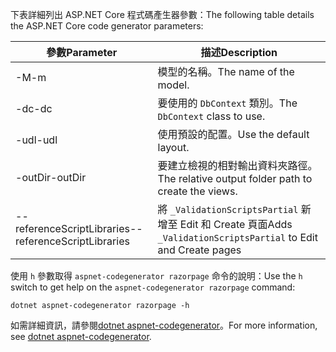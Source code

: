 <a name="codegenerator"></a> <span data-ttu-id="a96e7-101">下表詳細列出 ASP.NET Core 程式碼產生器參數：</span><span class="sxs-lookup"><span data-stu-id="a96e7-101">The following table details the ASP.NET Core code generator parameters:</span></span>

| <span data-ttu-id="a96e7-102">參數</span><span class="sxs-lookup"><span data-stu-id="a96e7-102">Parameter</span></span>               | <span data-ttu-id="a96e7-103">描述</span><span class="sxs-lookup"><span data-stu-id="a96e7-103">Description</span></span>|
| ----------------- | ------------ |
| <span data-ttu-id="a96e7-104">-M</span><span class="sxs-lookup"><span data-stu-id="a96e7-104">-m</span></span>  | <span data-ttu-id="a96e7-105">模型的名稱。</span><span class="sxs-lookup"><span data-stu-id="a96e7-105">The name of the model.</span></span> |
| <span data-ttu-id="a96e7-106">-dc</span><span class="sxs-lookup"><span data-stu-id="a96e7-106">-dc</span></span>  | <span data-ttu-id="a96e7-107">要使用的 `DbContext` 類別。</span><span class="sxs-lookup"><span data-stu-id="a96e7-107">The `DbContext` class to use.</span></span> |
| <span data-ttu-id="a96e7-108">-udl</span><span class="sxs-lookup"><span data-stu-id="a96e7-108">-udl</span></span> | <span data-ttu-id="a96e7-109">使用預設的配置。</span><span class="sxs-lookup"><span data-stu-id="a96e7-109">Use the default layout.</span></span> |
| <span data-ttu-id="a96e7-110">-outDir</span><span class="sxs-lookup"><span data-stu-id="a96e7-110">-outDir</span></span> | <span data-ttu-id="a96e7-111">要建立檢視的相對輸出資料夾路徑。</span><span class="sxs-lookup"><span data-stu-id="a96e7-111">The relative output folder path to create the views.</span></span> |
| <span data-ttu-id="a96e7-112">--referenceScriptLibraries</span><span class="sxs-lookup"><span data-stu-id="a96e7-112">--referenceScriptLibraries</span></span> | <span data-ttu-id="a96e7-113">將 `_ValidationScriptsPartial` 新增至 Edit 和 Create 頁面</span><span class="sxs-lookup"><span data-stu-id="a96e7-113">Adds `_ValidationScriptsPartial` to Edit and Create pages</span></span> |

<span data-ttu-id="a96e7-114">使用 `h` 參數取得 `aspnet-codegenerator razorpage` 命令的說明：</span><span class="sxs-lookup"><span data-stu-id="a96e7-114">Use the `h` switch to get help on the `aspnet-codegenerator razorpage` command:</span></span>

```dotnetcli
dotnet aspnet-codegenerator razorpage -h
```

<span data-ttu-id="a96e7-115">如需詳細資訊，請參閱[dotnet aspnet-codegenerator](xref:fundamentals/tools/dotnet-aspnet-codegenerator)。</span><span class="sxs-lookup"><span data-stu-id="a96e7-115">For more information, see [dotnet aspnet-codegenerator](xref:fundamentals/tools/dotnet-aspnet-codegenerator).</span></span>

